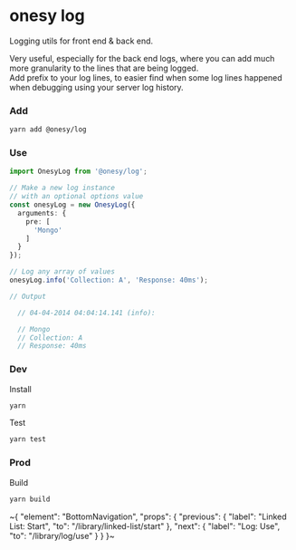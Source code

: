 
# onesy log

Logging utils for front end & back end.

Very useful, especially for the back end logs, where you can add much more granularity to the lines that are being logged. \
Add prefix to your log lines, to easier find when some log lines happened when debugging using your server log history.

### Add

```sh
yarn add @onesy/log
```

### Use

```ts
import OnesyLog from '@onesy/log';

// Make a new log instance
// with an optional options value
const onesyLog = new OnesyLog({
  arguments: {
    pre: [
      'Mongo'
    ]
  }
});

// Log any array of values
onesyLog.info('Collection: A', 'Response: 40ms');

// Output

  // 04-04-2014 04:04:14.141 (info):

  // Mongo
  // Collection: A
  // Response: 40ms

```

### Dev

Install

```sh
yarn
```

Test

```sh
yarn test
```

### Prod

Build

```sh
yarn build
```

~{
  "element": "BottomNavigation",
  "props": {
    "previous": {
      "label": "Linked List: Start",
      "to": "/library/linked-list/start"
    },
    "next": {
      "label": "Log: Use",
      "to": "/library/log/use"
    }
  }
}~
